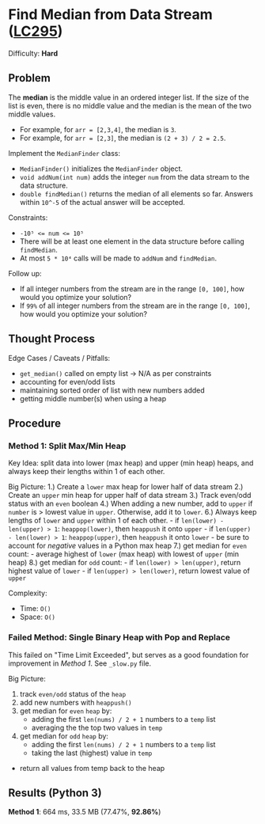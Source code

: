 # Find Median from Data Stream ([LC295](https://leetcode.com/problems/find-median-from-data-stream/))
Difficulty: **Hard**

## Problem

The **median** is the middle value in an ordered integer list. If the size of the list is even, there is no middle value and the median is the mean of the two middle values.
- For example, for `arr = [2,3,4]`, the median is `3`.
- For example, for `arr = [2,3]`, the median is `(2 + 3) / 2 = 2.5`.

Implement the `MedianFinder` class:
- `MedianFinder()` initializes the `MedianFinder` object.
- `void addNum(int num)` adds the integer `num` from the data stream to the data structure.
- `double findMedian()` returns the median of all elements so far. Answers within `10^-5` of the actual answer will be accepted.

Constraints:
- `-10⁵ <= num <= 10⁵`
- There will be at least one element in the data structure before calling `findMedian`.
- At most `5 * 10⁴` calls will be made to `addNum` and `findMedian`.

Follow up:
- If all integer numbers from the stream are in the range `[0, 100]`, how would you optimize your solution?
- If `99%` of all integer numbers from the stream are in the range `[0, 100]`, how would you optimize your solution?

## Thought Process

Edge Cases / Caveats / Pitfalls:
- `get_median()` called on empty list -> N/A as per constraints
- accounting for even/odd lists
- maintaining sorted order of list with new numbers added
- getting middle number(s) when using a heap

## Procedure

### Method 1: Split Max/Min Heap

Key Idea: split data into lower (max heap) and upper (min heap) heaps, and always keep their lengths within 1 of each other.

Big Picture:
1.) Create a `lower` max heap for lower half of data stream
2.) Create an `upper` min heap for upper half of data stream
3.) Track even/odd status with an `even` boolean
4.) When adding a new number, add to `upper` if `number` is > lowest value in `upper`. Otherwise, add it to `lower`.
6.) Always keep lengths of `lower` and `upper` within 1 of each other.
    - if `len(lower) - len(upper) > 1`:  `heappop(lower)`, then `heappush` it onto `upper`
    - if `len(upper) - len(lower) > 1`:  `heappop(upper)`, then `heappush` it onto `lower`
        - be sure to account for *negative* values in a Python max heap
7.) get median for `even` count:
    - average highest of `lower` (max heap) with lowest of `upper` (min heap)
8.) get median for `odd` count:
    - if `len(lower) > len(upper)`, return highest value of `lower`
    - if `len(upper) > len(lower)`, return lowest value of `upper`

Complexity:
- Time: `O()`
- Space: `O()`

### Failed Method: Single Binary Heap with Pop and Replace

This failed on "Time Limit Exceeded", but serves as a good foundation for improvement in *Method 1*.  See `_slow.py` file.

Big Picture:
1. track `even/odd` status of the `heap`
2. add new numbers with `heappush()`
3. get median for `even` `heap` by:
    - adding the first `len(nums) / 2 + 1` numbers to a `temp` list
    - averaging the the top two values in `temp`
4. get median for `odd` `heap` by:
    - adding the first `len(nums) / 2 + 1` numbers to a `temp` list
    - taking the last (highest) value in `temp`
  - return all values from temp back to the heap

## Results (Python 3)

**Method 1**: 664 ms, 33.5 MB (77.47%, **92.86%**)
